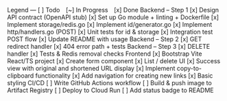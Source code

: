 Legend — [ ] Todo [~] In Progress [x] Done
Backend – Step 1
[x] Design API contract (OpenAPI stub)
[x] Set up Go module + linting + Dockerfile
[x] Implement storage/redis.go
[x] Implement id/generator.go
[x] Implement http/handlers.go (POST)
[x] Unit tests for id & storage
[x] Integration test POST flow
[x] Update README with usage
Backend – Step 2
[x] GET redirect handler
[x] 404 error path + tests
Backend – Step 3
[x] DELETE handler
[x] Tests & Redis removal checks
Frontend
[x] Bootstrap Vite React/TS project
[x] Create form component
[x] List / delete UI
[x] Success view with original and shortened URL display
[x] Implement copy-to-clipboard functionality
[x] Add navigation for creating new links
[x] Basic styling
CI/CD
[ ] Write GitHub Actions workflow
[ ] Build & push image to Artifact Registry
[ ] Deploy to Cloud Run
[ ] Add status badge to README
